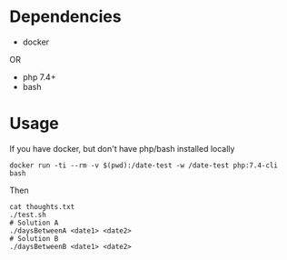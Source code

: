 # Dependencies
- docker

OR
- php 7.4+
- bash

# Usage

If you have docker, but don't have php/bash installed locally
```
docker run -ti --rm -v $(pwd):/date-test -w /date-test php:7.4-cli bash
```
Then
```
cat thoughts.txt
./test.sh
# Solution A
./daysBetweenA <date1> <date2>
# Solution B
./daysBetweenB <date1> <date2>
```
